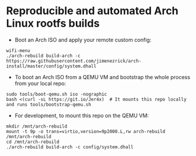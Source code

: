 # Reproducible and automated Arch Linux rootfs builds

+ Boot an Arch ISO and apply your remote custom config:

``` shell
wifi-menu
./arch-rebuild build-arch -c https://raw.githubusercontent.com/jimenezrick/arch-install/master/config/system.dhall
```

+ To boot an Arch ISO from a QEMU VM and bootstrap the whole process from your local repo:

``` shell
sudo tools/boot-qemu.sh iso -nographic
bash <(curl -sL https://git.io/Jer4x)  # It mounts this repo locally and runs tools/bootstrap-qemu.sh
```

+ For development, to mount this repo on the QEMU VM:

``` shell
mkdir /mnt/arch-rebuild
mount -t 9p -o trans=virtio,version=9p2000.L,rw arch-rebuild /mnt/arch-rebuild
cd /mnt/arch-rebuild
./arch-rebuild build-arch -c config/system.dhall
```
